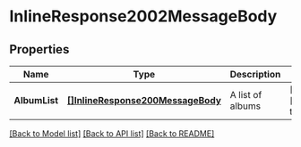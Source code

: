 # InlineResponse2002MessageBody

## Properties
Name | Type | Description | Notes
------------ | ------------- | ------------- | -------------
**AlbumList** | [**[]InlineResponse200MessageBody**](inline_response_200_message_body.md) | A list of albums | [optional] [default to null]

[[Back to Model list]](../README.md#documentation-for-models) [[Back to API list]](../README.md#documentation-for-api-endpoints) [[Back to README]](../README.md)



